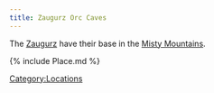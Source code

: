 ```yaml
---
title: Zaugurz Orc Caves
---
```


The [Zaugurz](Zaugurz "wikilink") have their base in the [Misty
Mountains](Misty_Mountains "wikilink").

{% include Place.md %}

[Category:Locations](Category:Locations "wikilink")